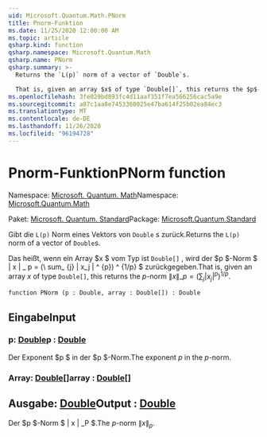 ```yaml
---
uid: Microsoft.Quantum.Math.PNorm
title: Pnorm-Funktion
ms.date: 11/25/2020 12:00:00 AM
ms.topic: article
qsharp.kind: function
qsharp.namespace: Microsoft.Quantum.Math
qsharp.name: PNorm
qsharp.summary: >-
  Returns the `L(p)` norm of a vector of `Double`s.

  That is, given an array $x$ of type `Double[]`, this returns the $p$-norm $\|x\|\_p= (\sum_{j}|x_j|^{p})^{1/p}$.
ms.openlocfilehash: 3fe029bd893fc4d11aaf351f7ea566256cac5a9e
ms.sourcegitcommit: a87c1aa8e7453360025e47ba614f25b02ea84ec3
ms.translationtype: MT
ms.contentlocale: de-DE
ms.lasthandoff: 11/26/2020
ms.locfileid: "96194728"
---
```

# <a name="pnorm-function"></a><span data-ttu-id="31d74-102">Pnorm-Funktion</span><span class="sxs-lookup"><span data-stu-id="31d74-102">PNorm function</span></span>

<span data-ttu-id="31d74-103">Namespace: [Microsoft. Quantum. Math](xref:Microsoft.Quantum.Math)</span><span class="sxs-lookup"><span data-stu-id="31d74-103">Namespace: [Microsoft.Quantum.Math](xref:Microsoft.Quantum.Math)</span></span>

<span data-ttu-id="31d74-104">Paket: [Microsoft. Quantum. Standard](https://nuget.org/packages/Microsoft.Quantum.Standard)</span><span class="sxs-lookup"><span data-stu-id="31d74-104">Package: [Microsoft.Quantum.Standard](https://nuget.org/packages/Microsoft.Quantum.Standard)</span></span>


<span data-ttu-id="31d74-105">Gibt die `L(p)` Norm eines Vektors von `Double` s zurück.</span><span class="sxs-lookup"><span data-stu-id="31d74-105">Returns the `L(p)` norm of a vector of `Double`s.</span></span>

<span data-ttu-id="31d74-106">Das heißt, wenn ein Array $x $ vom Typ ist `Double[]` , wird der $p $-Norm $ \| x \| \_ p = (\ sum_ {j} | x_j | ^ {p}) ^ {1/p} $ zurückgegeben.</span><span class="sxs-lookup"><span data-stu-id="31d74-106">That is, given an array $x$ of type `Double[]`, this returns the $p$-norm $\|x\|\_p= (\sum_{j}|x_j|^{p})^{1/p}$.</span></span>

```qsharp
function PNorm (p : Double, array : Double[]) : Double
```


## <a name="input"></a><span data-ttu-id="31d74-107">Eingabe</span><span class="sxs-lookup"><span data-stu-id="31d74-107">Input</span></span>

### <a name="p--double"></a><span data-ttu-id="31d74-108">p: [Double](xref:microsoft.quantum.lang-ref.double)</span><span class="sxs-lookup"><span data-stu-id="31d74-108">p : [Double](xref:microsoft.quantum.lang-ref.double)</span></span>

<span data-ttu-id="31d74-109">Der Exponent $p $ in der $p $-Norm.</span><span class="sxs-lookup"><span data-stu-id="31d74-109">The exponent $p$ in the $p$-norm.</span></span>


### <a name="array--double"></a><span data-ttu-id="31d74-110">Array: [Double](xref:microsoft.quantum.lang-ref.double)[]</span><span class="sxs-lookup"><span data-stu-id="31d74-110">array : [Double](xref:microsoft.quantum.lang-ref.double)[]</span></span>





## <a name="output--double"></a><span data-ttu-id="31d74-111">Ausgabe: [Double](xref:microsoft.quantum.lang-ref.double)</span><span class="sxs-lookup"><span data-stu-id="31d74-111">Output : [Double](xref:microsoft.quantum.lang-ref.double)</span></span>

<span data-ttu-id="31d74-112">Der $p $-Norm $ \| x \| _P $.</span><span class="sxs-lookup"><span data-stu-id="31d74-112">The $p$-norm $\|x\|_p$.</span></span>